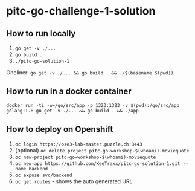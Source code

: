 # pitc-go-challenge-1-solution

## How to run locally
1. `go get -v ./...`
2. `go build .`
3. `./pitc-go-solution-1`

Oneliner:
`go get -v ./... && go build . && ./$(basename $(pwd))`

## How to run in a docker container
`docker run -ti -w=/go/src/app -p 1323:1323 -v $(pwd):/go/src/app golang:1.8 go get -v ./... && go build . && ./app`

## How to deploy on Openshift
1. `oc login https://ose3-lab-master.puzzle.ch:8443`
2. (optional) `oc delete project pitc-go-workshop-$(whoami)-moviequote`
3. `oc new-project pitc-go-workshop-$(whoami)-moviequote`
4. `oc new-app https://github.com/KeeTraxx/pitc-go-solution-1.git --name backend`
5. `oc expose svc/backend`
6. `oc get routes` - shows the auto generated URL
